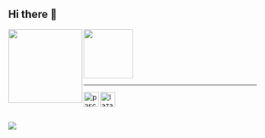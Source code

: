 ## Hi there 👋

<img align="left" src="https://github-readme-stats.vercel.app/api?username=biot2&theme=github_dark&show_icons=true&hide_title=true&hide_border=true" height=150><img align="left" src="https://github-readme-stats.vercel.app/api/top-langs/?username=biot2&langs_count=6&layout=compact&theme=github_dark&hide_title=true&hide_border=true" height=100>

<br><br>
<br><br>
</div>
 <div style="display: inline_block"><br>
<hr>

<!--code-->
<img align="center" alt="pascal-delphi" height="30" width="30" src="https://d2ohlsp9gwqc7h.cloudfront.net/images/rad-studio/rad-12/Delphi_12_256x2561x.webp">
<img align="center" alt="lazarus" height="30" width="30" src="https://wiki.freepascal.org/images/f/fd/Lazarus-icons-lpr-proposal-bpsoftware.png">


</br>
</br>

![](https://komarev.com/ghpvc/?username=biot2&style=flat-square)
<!--
**biot2/biot2** is a ✨ _special_ ✨ repository because its `README.md` (this file) appears on your GitHub profile.

Here are some ideas to get you started:

- 🔭 I’m currently working on ...
- 🌱 I’m currently learning ...
- 👯 I’m looking to collaborate on ...
- 🤔 I’m looking for help with ...
- 💬 Ask me about ...
- 📫 How to reach me: ...
- 😄 Pronouns: ...
- ⚡ Fun fact: ...
-->
